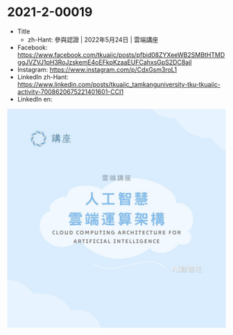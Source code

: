 # 2021-2-00019

* Title
	* zh-Hant: 參與認證 | 2022年5月24日 | 雲端講座
* Facebook: https://www.facebook.com/tkuaiic/posts/pfbid08ZYXeeWB2SMBtHTMDggJVZVJ1pH3RoJzskemE4oEFkpKzaaEUFCahxsGpS2DC8ajl
* Instagram: https://www.instagram.com/p/CdxGsm3roL1
* LinkedIn zh-Hant: https://www.linkedin.com/posts/tkuaiic_tamkanguniversity-tku-tkuaiic-activity-7008620675221401601-CCI1
* LinkedIn en:

![main image in zh-Hant](./2021-2-00018_zh-hant.jpg)
